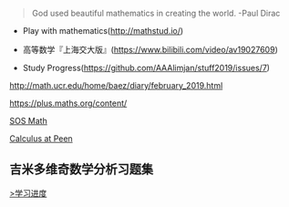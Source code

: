 >God used beautiful mathematics in creating the world.      -Paul Dirac

* Play with mathematics(http://mathstud.io/)

* 高等数学『上海交大版』(https://www.bilibili.com/video/av19027609) 

* Study Progress(https://github.com/AAAlimjan/stuff2019/issues/7)

http://math.ucr.edu/home/baez/diary/february_2019.html

https://plus.maths.org/content/

[SOS Math](http://www.sosmath.com/index.html)

[Calculus at Peen](https://www.math.upenn.edu/undergraduate/calculus-homepages/calculus/mathematics-104)

## 吉米多维奇数学分析习题集 
[>学习进度](https://github.com/AAAlimjan/Study-Notes-2019/projects/6?fullscreen=true)
